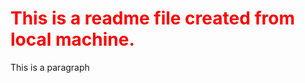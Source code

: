 <h1 style="color: red;">This is a readme file created from local machine.</h1>
<p>This is a paragraph</p>
